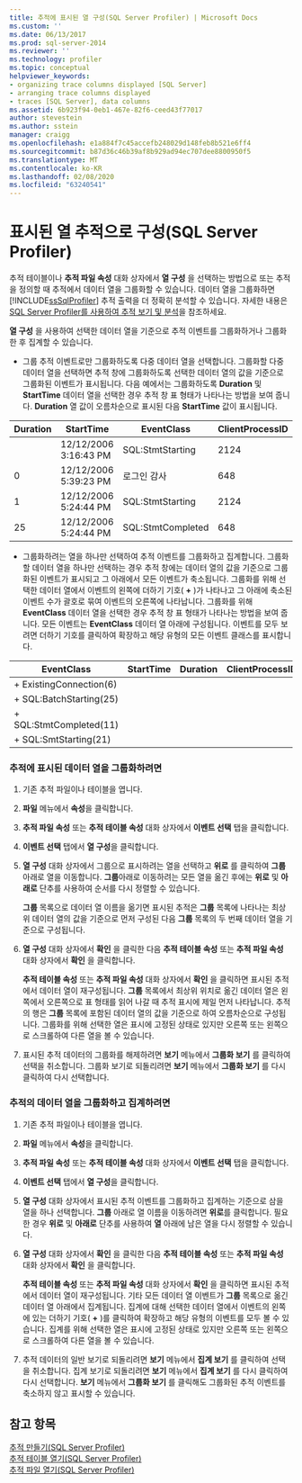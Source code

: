```yaml
---
title: 추적에 표시된 열 구성(SQL Server Profiler) | Microsoft Docs
ms.custom: ''
ms.date: 06/13/2017
ms.prod: sql-server-2014
ms.reviewer: ''
ms.technology: profiler
ms.topic: conceptual
helpviewer_keywords:
- organizing trace columns displayed [SQL Server]
- arranging trace columns displayed
- traces [SQL Server], data columns
ms.assetid: 6b923f94-0eb1-467e-82f6-ceed43f77017
author: stevestein
ms.author: sstein
manager: craigg
ms.openlocfilehash: e1a884f7c45accefb248029d148feb8b521e6ff4
ms.sourcegitcommit: b87d36c46b39af8b929ad94ec707dee8800950f5
ms.translationtype: MT
ms.contentlocale: ko-KR
ms.lasthandoff: 02/08/2020
ms.locfileid: "63240541"
---
```

# <a name="organize-columns-displayed-in-a-trace-sql-server-profiler"></a>표시된 열 추적으로 구성(SQL Server Profiler)
  추적 테이블이나 **추적 파일 속성** 대화 상자에서 **열 구성** 을 선택하는 방법으로 또는 추적을 정의할 때 추적에서 데이터 열을 그룹화할 수 있습니다. 데이터 열을 그룹화하면 [!INCLUDE[ssSqlProfiler](../../includes/sssqlprofiler-md.md)] 추적 출력을 더 정확히 분석할 수 있습니다. 자세한 내용은 [SQL Server Profiler를 사용하여 추적 보기 및 분석](view-and-analyze-traces-with-sql-server-profiler.md)을 참조하세요.  
  
 **열 구성** 을 사용하여 선택한 데이터 열을 기준으로 추적 이벤트를 그룹화하거나 그룹화한 후 집계할 수 있습니다.  
  
-   그룹 추적 이벤트로만 그룹화하도록 다중 데이터 열을 선택합니다. 그룹화할 다중 데이터 열을 선택하면 추적 창에 그룹화하도록 선택한 데이터 열의 값을 기준으로 그룹화된 이벤트가 표시됩니다. 다음 예에서는 그룹화하도록 **Duration** 및 **StartTime** 데이터 열을 선택한 경우 추적 창 표 형태가 나타나는 방법을 보여 줍니다. **Duration** 열 값이 오름차순으로 표시된 다음 **StartTime** 값이 표시됩니다.  
  
|Duration|StartTime|EventClass|ClientProcessID|  
|--------------|---------------|----------------|---------------------|  
||12/12/2006 3:16:43 PM|SQL:StmtStarting|2124|  
|0|12/12/2006 5:39:23 PM|로그인 감사|648|  
|1|12/12/2006 5:24:44 PM|SQL:StmtStarting|2124|  
|25|12/12/2006 5:24:44 PM|SQL:StmtCompleted|648|  
  
-   그룹화하려는 열을 하나만 선택하여 추적 이벤트를 그룹화하고 집계합니다. 그룹화할 데이터 열을 하나만 선택하는 경우 추적 창에는 데이터 열의 값을 기준으로 그룹화된 이벤트가 표시되고 그 아래에서 모든 이벤트가 축소됩니다. 그룹화를 위해 선택한 데이터 열에서 이벤트의 왼쪽에 더하기 기호( **+** )가 나타나고 그 아래에 축소된 이벤트 수가 괄호로 묶여 이벤트의 오른쪽에 나타납니다. 그룹화를 위해 **EventClass** 데이터 열을 선택한 경우 추적 창 표 형태가 나타나는 방법을 보여 줍니다. 모든 이벤트는 **EventClass** 데이터 열 아래에 구성됩니다. 이벤트를 모두 보려면 더하기 기호를 클릭하여 확장하고 해당 유형의 모든 이벤트 클래스를 표시합니다.  
  
|EventClass|StartTime|Duration|ClientProcessID|  
|----------------|---------------|--------------|---------------------|  
|+ ExistingConnection(6)||||  
|+ SQL:BatchStarting(25)||||  
|+ SQL:StmtCompleted(11)||||  
|+ SQL:SmtStarting(21)||||  
  
### <a name="to-group-data-columns-displayed-in-a-trace"></a>추적에 표시된 데이터 열을 그룹화하려면  
  
1.  기존 추적 파일이나 테이블을 엽니다.  
  
2.  **파일** 메뉴에서 **속성**을 클릭합니다.  
  
3.  **추적 파일 속성** 또는 **추적 테이블 속성** 대화 상자에서 **이벤트 선택** 탭을 클릭합니다.  
  
4.  **이벤트 선택** 탭에서 **열 구성**을 클릭합니다.  
  
5.  **열 구성** 대화 상자에서 그룹으로 표시하려는 열을 선택하고 **위로** 를 클릭하여 **그룹**아래로 열을 이동합니다. **그룹**아래로 이동하려는 모든 열을 옮긴 후에는 **위로** 및 **아래로** 단추를 사용하여 순서를 다시 정렬할 수 있습니다.  
  
     **그룹** 목록으로 데이터 열 이름을 옮기면 표시된 추적은 **그룹** 목록에 나타나는 최상위 데이터 열의 값을 기준으로 먼저 구성된 다음 **그룹** 목록의 두 번째 데이터 열을 기준으로 구성됩니다.  
  
6.  **열 구성** 대화 상자에서 **확인** 을 클릭한 다음 **추적 테이블 속성** 또는 **추적 파일 속성** 대화 상자에서 **확인** 을 클릭합니다.  
  
     **추적 테이블 속성** 또는 **추적 파일 속성** 대화 상자에서 **확인** 을 클릭하면 표시된 추적에서 데이터 열이 재구성됩니다. **그룹** 목록에서 최상위 위치로 옮긴 데이터 열은 왼쪽에서 오른쪽으로 표 형태를 읽어 나갈 때 추적 표시에 제일 먼저 나타납니다. 추적의 행은 **그룹** 목록에 포함된 데이터 열의 값을 기준으로 하여 오름차순으로 구성됩니다. 그룹화를 위해 선택한 열은 표시에 고정된 상태로 있지만 오른쪽 또는 왼쪽으로 스크롤하여 다른 열을 볼 수 있습니다.  
  
7.  표시된 추적 데이터의 그룹화를 해제하려면 **보기** 메뉴에서 **그룹화 보기** 를 클릭하여 선택을 취소합니다. 그룹화 보기로 되돌리려면 **보기** 메뉴에서 **그룹화 보기** 를 다시 클릭하여 다시 선택합니다.  
  
### <a name="to-group-and-aggregate-data-columns-in-a-trace"></a>추적의 데이터 열을 그룹화하고 집계하려면  
  
1.  기존 추적 파일이나 테이블을 엽니다.  
  
2.  **파일** 메뉴에서 **속성**을 클릭합니다.  
  
3.  **추적 파일 속성** 또는 **추적 테이블 속성** 대화 상자에서 **이벤트 선택** 탭을 클릭합니다.  
  
4.  **이벤트 선택** 탭에서 **열 구성**을 클릭합니다.  
  
5.  **열 구성** 대화 상자에서 표시된 추적 이벤트를 그룹화하고 집계하는 기준으로 삼을 열을 하나 선택합니다. **그룹** 아래로 열 이름을 이동하려면 **위로**를 클릭합니다. 필요한 경우 **위로** 및 **아래로** 단추를 사용하여 **열** 아래에 남은 열을 다시 정렬할 수 있습니다.  
  
6.  **열 구성** 대화 상자에서 **확인** 을 클릭한 다음 **추적 테이블 속성** 또는 **추적 파일 속성** 대화 상자에서 **확인** 을 클릭합니다.  
  
     **추적 테이블 속성** 또는 **추적 파일 속성** 대화 상자에서 **확인** 을 클릭하면 표시된 추적에서 데이터 열이 재구성됩니다. 기타 모든 데이터 열 이벤트가 **그룹** 목록으로 옮긴 데이터 열 아래에서 집계됩니다. 집계에 대해 선택한 데이터 열에서 이벤트의 왼쪽에 있는 더하기 기호( **+** )를 클릭하여 확장하고 해당 유형의 이벤트를 모두 볼 수 있습니다. 집계를 위해 선택한 열은 표시에 고정된 상태로 있지만 오른쪽 또는 왼쪽으로 스크롤하여 다른 열을 볼 수 있습니다.  
  
7.  추적 데이터의 일반 보기로 되돌리려면 **보기** 메뉴에서 **집계 보기** 를 클릭하여 선택을 취소합니다. 집계 보기로 되돌리려면 **보기** 메뉴에서 **집계 보기** 를 다시 클릭하여 다시 선택합니다. **보기** 메뉴에서 **그룹화 보기** 를 클릭해도 그룹화된 추적 이벤트를 축소하지 않고 표시할 수 있습니다.  
  
## <a name="see-also"></a>참고 항목  
 [추적 만들기&#40;SQL Server Profiler&#41;](create-a-trace-sql-server-profiler.md)   
 [추적 테이블 열기&#40;SQL Server Profiler&#41;](open-a-trace-table-sql-server-profiler.md)   
 [추적 파일 열기&#40;SQL Server Profiler&#41;](open-a-trace-file-sql-server-profiler.md)  
  
  
